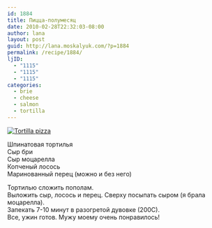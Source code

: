 ```yaml
---
id: 1884
title: Пицца-полумесяц
date: 2010-02-28T22:32:03-08:00
author: lana
layout: post
guid: http://lana.moskalyuk.com/?p=1884
permalink: /recipe/1884/
ljID:
  - "1115"
  - "1115"
  - "1115"
categories:
  - brie
  - cheese
  - salmon
  - tortilla
---
```

<a class="flickr-image alignnone" title="Tortilla pizza" href="http://www.flickr.com/photos/67405678@N00/4396780553/" target="_blank"><img src="http://farm3.static.flickr.com/2631/4396780553_7abfe08540.jpg" alt="Tortilla pizza" /></a>

Шпинатовая тортилья  
Сыр бри  
Сыр моцарелла  
Копченый лосось  
Маринованный перец (можно и без него)

Тортилью сложить пополам.  
Выложить сыр, лосось и перец. Сверху посыпать сыром (я брала моцарелла).  
Запекать 7-10 минут в разогретой дувовке (200С).  
Все, ужин готов. Мужу моему очень понравилось!